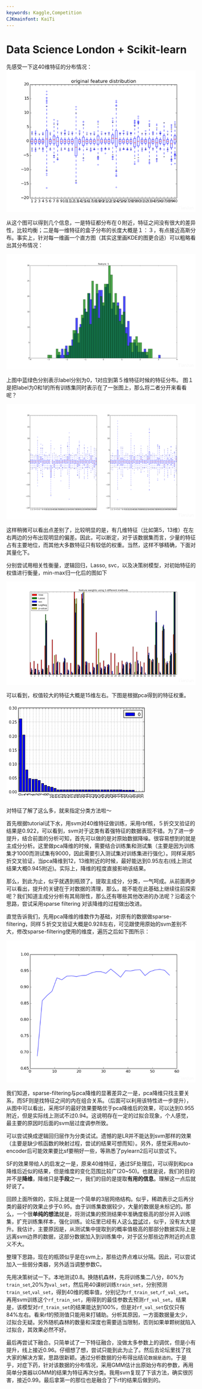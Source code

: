 ```yaml
---
keywords: Kaggle,Competition
CJKmainfont: KaiTi
---
```


# Data Science London + Scikit-learn

先感受一下这40维特征的分布情况：
![original feature distribution](distribution.png)

从这个图可以得到几个信息，一是特征都分布在０附近，特征之间没有很大的差异性，比较均衡；二是每一维特征的盒子分布的长度大概是１：３，有点接近高斯分布。事实上，针对每一维画一个直方图（其实这里画KDE的图更合适）可以粗略看出其分布情况：

![feature distribution example](distribution_2.png)

上图中蓝绿色分别表示label分别为0，1对应到第５维特征时候的特征分布。
图１是把label为0和1的所有训练集同时表示在了一张图上，那么将二者分开来看看呢？

![Box Distribution](box_distribution.png)

这样稍微可以看出点差别了，比较明显的是，有几维特征（比如第5，13维）在左右两边的分布出现明显的偏差。因此，可以断定，对于该数据集而言，少量的特征占有主要地位，而其他大多数特征只有较低的权重。当然，这样不够精确，下面对其量化下。

分别尝试用相关性衡量，逻辑回归，Lasso, svc，以及决策树模型，对初始特征的权值进行衡量，min-max归一化后的图如下

![Feature Weights in Different Models](feature_weight.png)

可以看到，权值较大的特征大概是15维左右。下图是根据pca得到的特征权重。

![PCA top 15](pca.png)

对特征了解了这么多，就来指定分类方法啦～

首先根据tutorial试下水，用svm对40维特征做训练，采用rbf核，５折交叉验证的结果是0.922，可以看到，svm对于这类有着强特征的数据表现不错。为了进一步提升，结合前面的分析可知，首先可以做的是对原始数据降噪。很容易想到的就是主成分分析。这里做pca降维的时候，需要结合训练集和测试集（主要是因为训练集才1000而测试集有9000，因此需要引入测试集对训练集进行强化）。同样采用5折交叉验证，当pca降维到12，13维附近的时候，最好能达到0.95左右(线上测试结果大概0.945附近)。实际上，降维的程度直接影响该结果。

那么，到此为止，似乎就遇到瓶颈了。提取主成分，分类，一气呵成。从前面两步可以看出，提升的关键在于对数据的清理，那么，能不能在此基础上继续往前探索呢？我们知道主成分分析有其局限性，那么还有哪些其他改进的办法呢？沿着这个思路，尝试采用sparse filtering 对该降维的过程做出改进。

直觉告诉我们，先用pca降维的维数作为基础，对原有的数据做sparse-filtering，同样５折交叉验证大概是0.928左右，可见跟使用原始的svm差别不大，修改sparse-filtering使用的维度，遍历之后如下图所示：

![Sparse Filtering](sparse_filtering.png)

我们知道，sparse-filtering与pca降维的显著差异之一是，pca降维只找主要关系，而SF则是找特征之间的内在组合关系。（后面可以利用该特性进一步提升），从图中可以看出，采用SF的最好效果要略优于pca降维后的效果，可以达到0.955附近，但是实际线上测试不过0.94。这说明存在一定的过拟合现象，个人感觉，最主要的原因时后面的svm层过度调参所致。

可以尝试换成逻辑回归层作为分类试试。遗憾的是LR并不能达到svm那样的效果（主要是缺少核函数的映射过程，尝试的结果可想而知）。另外，感觉采用auto-encoder后可能效果要比sf要稍好一些，等熟悉了pylearn2后可以尝试下。

SF的效果带给人的启发之一是，原来40维特征，通过SF处理后，可以得到和pca降维后近似的结果，但是维度的变化范围比较广(20~50)。也就是说，我们的目的并不是**降维**，降维只是**手段**之一，我们的目的是提取**有用的信息**。理解这一点后就好说了。

回顾上面所做的，实际上就是一个简单的3层网络结构。似乎，稀疏表示之后再分类的最好的效果止步于0.95。由于训练集数据较少，大量的数据是未标记的。那么，一个很**单纯的想法**就是，将测试集的预测结果中准确度极高的部分并入训练集，扩充训练集样本，强化训练。论坛里已经有人这么[尝试](http://www.kaggle.com/c/data-science-london-scikit-learn/forums/t/4986/ideas-that-worked-or-did-not)过，似乎，没有太大提升。我估计，主要原因是，从测试集中提取到的概率值极高的那部分数据实际上是远离svm边界的数据，这部分数据加入到训练集中，对于区分那些边界附近的点意义不大。

整理下思路，现在的瓶颈似乎是在svm上，那些边界点难以分隔。因此，可以尝试加入一些弱分类器，另外适当调整参数C。

先用决策树试一下。本地测试0.8。换随机森林，先将训练集二八分，80%为``train_set``,20%为``val_set``，然后用40课树训练``train_set``，分别预测``train_set``,``val_set``，得到40维的概率值，分别记为``rf_train_set``,``rf_val_set``。再用svm训练这个``rf_train_set``，用得到的最佳参数去预测``rf_val_set``。结果是，该模型对``rf_train_set``的结果能达到100%，但是对``rf_val_set``仅仅只有84%左右。看来rf的预测值只能用来打辅助。分析其原因，一方面数据量太少，过拟合无疑。另外随机森林的数量和深度也需要适当限制，否则如果单颗树就陷入过拟合，其效果必然不好。

最后再尝试下融合。只简单试了一下特征融合，没做太多参数上的调优，但是小有提升，线上接近0.96。仔细想了想，尝试只能到此为止了。然后去论坛里找了找大家的解决方案，思路很新颖。通过分析数据的分布得出结论``数据是造的``。于是乎，对症下药，针对该数据的分布情况，采用GMM估计出原始分布的参数，再用简单分类器以GMM的结果为特征再次分类。我用svm复现了下该方法，确实很厉害，接近0.99。最后拿第一的那位也是融合了下rf的结果后做到的。